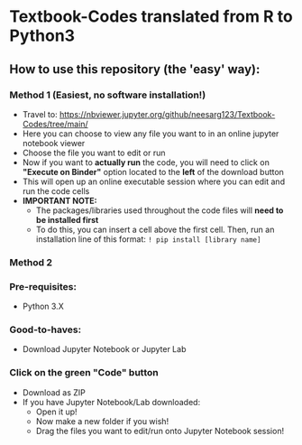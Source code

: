 # Textbook-Codes translated from R to Python3

## How to use this repository (the 'easy' way):
### Method 1 (Easiest, __no software installation!__)
- Travel to: https://nbviewer.jupyter.org/github/neesarg123/Textbook-Codes/tree/main/
- Here you can choose to view any file you want to in an online jupyter notebook viewer
- Choose the file you want to edit or run
- Now if you want to __actually run__ the code, you will need to click on **"Execute on Binder"** option located to the **left** of the download button 
- This will open up an online executable session where you can edit and run the code cells
- **IMPORTANT NOTE:**
  - The packages/libraries used throughout the code files will **need to be installed first** 
  - To do this, you can insert a cell above the first cell. Then, run an installation line of this format: `! pip install [library name]`
### Method 2 
### Pre-requisites:
- Python 3.X
### Good-to-haves:
- Download Jupyter Notebook or Jupyter Lab
### Click on the green "Code" button
 - Download as ZIP 
 - If you have Jupyter Notebook/Lab downloaded:
    - Open it up!
    - Now make a new folder if you wish! 
    - Drag the files you want to edit/run onto Jupyter Notebook session! 
